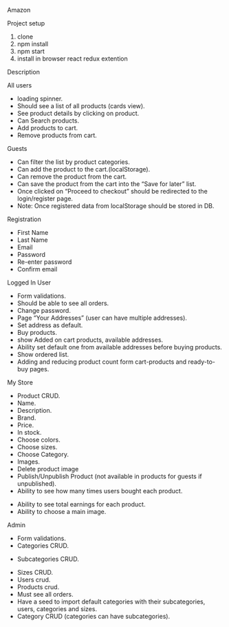 Amazon

Project setup
1) clone
2) npm install
3) npm start
4) install in browser react redux extention


Description

All users
+ loading spinner.
+ Should see a list of all products (cards view).
+ See product details by clicking on product.
+ Can Search products.
+ Add products to cart.
+ Remove products from cart.

Guests  
+ Can filter the list by product categories.
+ Can add the product to the cart.(localStorage).
+ Can remove the product from the cart.
+ Can save the product from the cart into the “Save for later” list.
+ Once clicked on “Proceed to checkout” should be redirected to the login/register page.
+ Note: Once registered data from localStorage should be stored in DB.

Registration
+ First Name
+ Last Name
+ Email
+ Password
+ Re-enter password
+ Confirm email

Logged In User
+ Form validations.
+ Should be able to see all orders.
+ Change password.
+ Page “Your Addresses” (user can have multiple addresses).
+ Set address as default.
+ Buy products.
+ show Added on cart products, available addresses.
+ Ability set default one from available addresses before buying products.
+ Show ordered list.
+ Adding and reducing product count form cart-products and ready-to-buy pages.

My Store
+ Product CRUD.
+ Name.
+ Description.
+ Brand.
+ Price.
+ In stock.
+ Choose colors.
+ Choose sizes.
+ Choose Category.
+ Images.
+ Delete product image
+ Publish/Unpublish Product (not available in products for guests if unpublished).
+ Ability to see how many times users bought each product.
- Ability to see total earnings for each product.
- Ability to choose a main image.

Admin
+ Form validations.
+ Categories CRUD.
- Subcategories CRUD.
+ Sizes CRUD.
+ Users crud.
+ Products crud.
+ Must see all orders.
+ Have a seed to import default categories with their subcategories, users, categories and sizes.
+ Category CRUD (categories can have subcategories).
